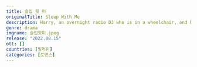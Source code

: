 ```yaml
---
title: 슬립 윗 미
originalTitle: Sleep With Me
description: Harry, an overnight radio DJ who is in a wheelchair, and her crush Luna, who suffers from a sleeping condition, navigate their respective disorders and issues from past relationships as they start their romance.
genre: drama
imgname: 슬립윗미.jpeg
release: "2022.08.15"
ott: []
countries: [필리핀]
categories: [로맨스]
---
```

